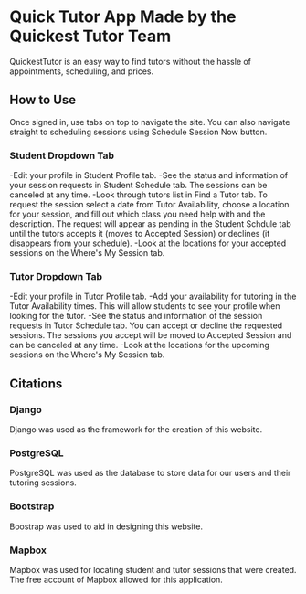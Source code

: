 # Quick Tutor App Made by the Quickest Tutor Team

QuickestTutor is an easy way to find tutors without the hassle of appointments, scheduling, and prices.

## How to Use

Once signed in, use tabs on top to navigate the site. You can also navigate straight to scheduling sessions using Schedule Session Now button.

### Student Dropdown Tab
-Edit your profile in Student Profile tab.
-See the status and information of your session requests in Student Schedule tab. The sessions can be canceled at any time.
-Look through tutors list in Find a Tutor tab. To request the session select a date from Tutor Availability, choose a location for your session, and fill out which class you need help with and the description. The request will appear as pending in the Student Schdule tab until the tutors accepts it (moves to Accepted Session) or declines (it disappears from your schedule). 
-Look at the locations for your accepted sessions on the Where's My Session tab.

### Tutor Dropdown Tab
-Edit your profile in Tutor Profile tab.
-Add your availability for tutoring in the Tutor Availability times. This will allow students to see your profile when looking for the tutor.
-See the status and information of the session requests in Tutor Schedule tab. You can accept or decline the requested sessions. The sessions you accept will be moved to Accepted Session and can be canceled at any time.
-Look at the locations for the upcoming sessions on the Where's My Session tab.

## Citations

### Django
Django was used as the framework for the creation of this website.
### PostgreSQL
PostgreSQL was used as the database to store data for our users and their tutoring sessions.
### Bootstrap
Boostrap was used to aid in designing this website. 
### Mapbox
Mapbox was used for locating student and tutor sessions that were created. The free account of Mapbox allowed for this application. 

